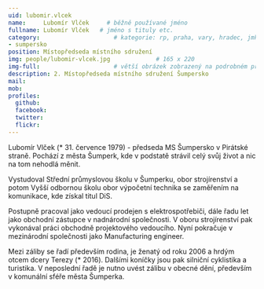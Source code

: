 ```yaml
---
uid: lubomir.vlcek
name:     Lubomír Vlček     # běžně používané jméno
fullname: Lubomír Vlček   # jméno s tituly etc.
category:                     # kategorie: rp, praha, vary, hradec, jmk, senat
- sumpersko
position: Místopředseda místního sdružení
img: people/lubomir-vlcek.jpg             # 165 x 220
img-full:                     # větší obrázek zobrazený na podrobném profilu
description: 2. Místopředseda místního sdružení Šumpersko               # kratký popis, max 160 znaků
mail: 
mob:
profiles:
  github:
  facebook:       
  twitter:        
  flickr:
---
```

Lubomír Vlček (* 31. července 1979) - předseda MS Šumpersko v Pirátské straně. Pochází z města Šumperk, kde v podstatě strávil celý svůj život a nic na tom nehodlá měnit.

Vystudoval Střední průmyslovou školu v Šumperku, obor strojírenství a potom Vyšší odbornou školu obor výpočetní technika se zaměřením na komunikace, kde získal titul DiS.

Postupně pracoval jako vedoucí prodejen s elektrospotřebiči, dále řadu let jako obchodní zástupce v nadnárodní společnosti. V oboru strojírenství pak vykonával práci obchodně projektového vedoucího. Nyní pokračuje v mezinárodní společnosti jako Manufacturing engineer.

Mezi záliby se řadí především rodina, je ženatý od roku 2006 a hrdým otcem dcery Terezy (* 2016). Dalšími koníčky jsou pak silniční cyklistika a turistika. V neposlední řadě je nutno uvést zálibu v obecné dění, především v komunální sféře města Šumperka. 